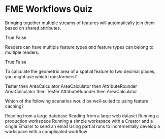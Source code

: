 # FME Workflows Quiz

<quiz name="">
  <question>
    <p>
    Bringing together multiple streams of features will automatically join them based on shared attributes.
    </p>
    <answer>True</answer>
    <answer correct>False</answer>
  </question>
  <question>
    <p>
    Readers can have multiple feature types <i>and</i> feature types can belong to multiple readers.
    </p>
    <answer>True</answer>
    <answer correct>False</answer>
  </question>
  <question>
    <p>
    To calculate the geometric area of a spatial feature to two decimal places, you might use which transformers?
    </p>
    <answer>Tester then AreaCalculator</answer>
    <answer correct>AreaCalculator then AttributeRounder</answer>
    <answer>AreaCalculator then Tester</answer>
    <answer>AttributeRounder then AreaCalculator</answer>
  </question>
  <question multiple>
    <p>
    Which of the following scenarios would be well-suited to using feature caching?
    </p>
    <answer correct>Reading from a large database</answer>
    <answer correct>Reading from a large web dataset</answer>
    <answer>Running a production workspace</answer>
    <answer>Running a simple workspace with a Creator and a single Emailer to send an email</answer>
    <answer correct>Using partial runs to incrementally develop a workspace with a complicated workflow</answer>
  </question>
</quiz>

